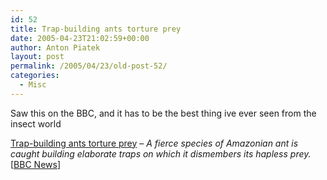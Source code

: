 ```yaml
---
id: 52
title: Trap-building ants torture prey
date: 2005-04-23T21:02:59+00:00
author: Anton Piatek
layout: post
permalink: /2005/04/23/old-post-52/
categories:
  - Misc
---
```

Saw this on the BBC, and it has to be the best thing ive ever seen from the insect world

[Trap-building ants torture prey](http://news.bbc.co.uk/go/rss/-/1/hi/sci/tech/4472521.stm) &#8211; _A fierce species of Amazonian ant is caught building elaborate traps on which it dismembers its hapless prey._ [[BBC News](http://news.bbc.co.uk/go/rss/-/1/hi/default.stm)]